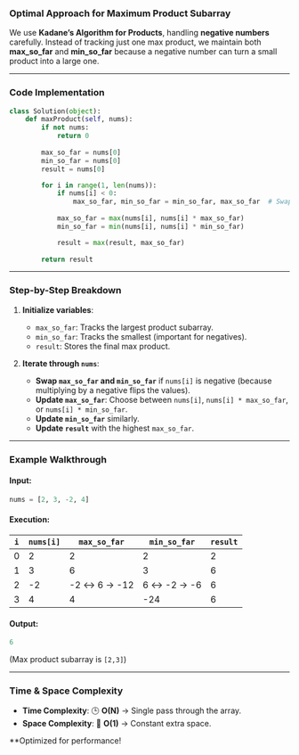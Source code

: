 ### **Optimal Approach for Maximum Product Subarray**  
We use **Kadane’s Algorithm for Products**, handling **negative numbers** carefully. Instead of tracking just one max product, we maintain both **max_so_far** and **min_so_far** because a negative number can turn a small product into a large one.

---

### **Code Implementation**
```python
class Solution(object):
    def maxProduct(self, nums):
        if not nums:
            return 0
        
        max_so_far = nums[0]
        min_so_far = nums[0]
        result = nums[0]

        for i in range(1, len(nums)):
            if nums[i] < 0:
                max_so_far, min_so_far = min_so_far, max_so_far  # Swap
            
            max_so_far = max(nums[i], nums[i] * max_so_far)
            min_so_far = min(nums[i], nums[i] * min_so_far)

            result = max(result, max_so_far)
        
        return result
```

---

### **Step-by-Step Breakdown**
1. **Initialize variables**:
   - `max_so_far`: Tracks the largest product subarray.
   - `min_so_far`: Tracks the smallest (important for negatives).
   - `result`: Stores the final max product.
   
2. **Iterate through `nums`**:
   - **Swap `max_so_far` and `min_so_far`** if `nums[i]` is negative (because multiplying by a negative flips the values).
   - **Update `max_so_far`**: Choose between `nums[i]`, `nums[i] * max_so_far`, or `nums[i] * min_so_far`.
   - **Update `min_so_far`** similarly.
   - **Update `result`** with the highest `max_so_far`.

---

### **Example Walkthrough**
#### **Input:**
```python
nums = [2, 3, -2, 4]
```
#### **Execution:**
| `i` | `nums[i]` | `max_so_far` | `min_so_far` | `result` |
|----|----|------------|------------|--------|
| 0  | 2  | 2          | 2          | 2      |
| 1  | 3  | 6          | 3          | 6      |
| 2  | -2 | -2 ↔ 6 → -12 | 6 ↔ -2 → -6 | 6      |
| 3  | 4  | 4          | -24         | 6      |

#### **Output:**
```python
6
```
(Max product subarray is `[2,3]`)

---

### **Time & Space Complexity**
- **Time Complexity**: 🕒 **O(N)** → Single pass through the array.
- **Space Complexity**: 💾 **O(1)** → Constant extra space.

**Optimized for performance! 
